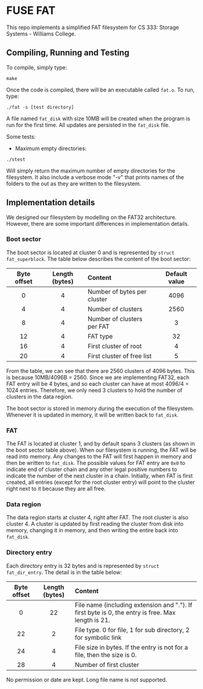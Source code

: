 # FUSE FAT

This repo implements a simplified FAT filesystem for CS 333: Storage Systems - Williams College.

## Compiling, Running and Testing

To compile, simply type:

```
make
```

Once the code is compiled, there will be an executable called `fat.o`. To run, type:

```
./fat -s [test directory]
```

A file named `fat_disk` with size 10MB will be created when the program is run for the first time. All updates are persisted in the `fat_disk` file.

Some tests:

- Maximum empty directories: 
```
./stest
 ``` 
Will simply return the maximum number of empty directories for the filesystem. It also include a verbose mode "-v" that prints names of the folders to the out as they are written to the filesystem.

## Implementation details

We designed our filesystem by modelling on the FAT32 architecture. However, there are some important differences in implementation details.

### Boot sector

The boot sector is located at cluster 0 and is represented by `struct fat_superblock`. The table below describes the content of the boot sector:

Byte offset | Length (bytes) | Content                     | Default value
:----------:|:--------------:|:----------------------------|:-------------:
0           | 4              | Number of bytes per cluster | 4096
4           | 4              | Number of clusters          | 2560
8           | 4              | Number of clusters per FAT  | 3
12          | 4              | FAT type                    | 32
16          | 4              | First cluster of root       | 4
20          | 4              | First cluster of free list  | 5

From the table, we can see that there are 2560 clusters of 4096 bytes. This is because 10MB/4096B = 2560. Since we are implementing FAT32, each FAT entry will be 4 bytes, and so each cluster can have at most 4096/4 = 1024 entries. Therefore, we only need 3 clusters to hold the number of clusters in the data region.

The boot sector is stored in memory during the execution of the filesystem. Whenever it is updated in memory, it will be written back to `fat_disk`.

### FAT

The FAT is located at cluster 1, and by default spans 3 clusters (as shown in the boot sector table above). When our filesystem is running, the FAT will be read into memory. Any changes to the FAT will first happen in memory and then be written to `fat_disk`. The possible values for FAT entry are `0x0` to indicate end of cluster chain and any other legal positive numbers to indicate the number of the next cluster in a chain. Initially, when FAT is first created, all entries (except for the root cluster entry) will point to the cluster right next to it because they are all free.

### Data region

The data region starts at cluster 4, right after FAT. The root cluster is also cluster 4. A cluster is updated by first reading the cluster from disk into memory, changing it in memory, and then writing the entire back into `fat_disk`.

### Directory entry

Each directory entry is 32 bytes and is represented by `struct fat_dir_entry`. The detail is in the table below:

Byte offset | Length (bytes) | Content
:----------:|:--------------:|:----------
0           | 22             | File name (including extension and "."). If first byte is 0, the entry is free. Max length is 21.
22          | 2              | File type. 0 for file, 1 for sub directory, 2 for symbolic link
24          | 4              | File size in bytes. If the entry is not for a file, then the size is 0.
28          | 4              | Number of first cluster

No permission or date are kept. Long file name is not supported.
